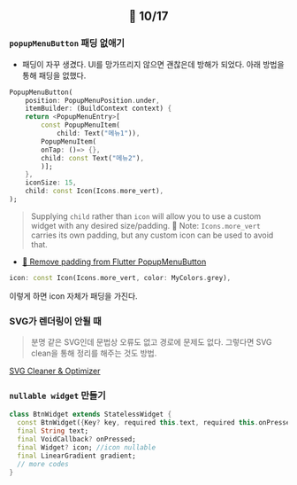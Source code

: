 ## <p align="center"> 📆 10/17</p>

### `popupMenuButton` 패딩 없애기

- 패딩이 자꾸 생겼다. UI를 망가뜨리지 않으면 괜찮은데 방해가 되었다. 아래 방법을 통해 패딩을 없했다.

```dart
PopupMenuButton(
    position: PopupMenuPosition.under,
    itemBuilder: (BuildContext context) {
    return <PopupMenuEntry>[
        const PopupMenuItem(
            child: Text("메뉴1")),
        PopupMenuItem(
        onTap: ()=> {},
        child: const Text("메뉴2"),
        )];
    },
    iconSize: 15,
    child: const Icon(Icons.more_vert),
);
```

> Supplying `child` rather than `icon` will allow you to use a custom widget with any desired size/padding. 📝 Note: `Icons.more_vert` carries its own padding, but any custom icon can be used to avoid that.

- [🔗 Remove padding from Flutter PopupMenuButton](https://stackoverflow.com/questions/62968279/remove-padding-from-flutter-popupmenubutton)

```dart
icon: const Icon(Icons.more_vert, color: MyColors.grey),
```

이렇게 하면 icon 자체가 패딩을 가진다.

### SVG가 렌더링이 안될 때

> 분명 같은 SVG인데 문법상 오류도 없고 경로에 문제도 없다. 그렇다면 SVG clean을 통해 정리를 해주는 것도 방법.

[SVG Cleaner & Optimizer](https://iconly.io/tools/svg-cleaner)

### `nullable widget` 만들기

```dart
class BtnWidget extends StatelessWidget {
  const BtnWidget({Key? key, required this.text, required this.onPressed, this.icon, required this.gradient}) : super(key: key);
  final String text;
  final VoidCallback? onPressed;
  final Widget? icon; //icon nullable
  final LinearGradient gradient;
  // more codes
}
```
